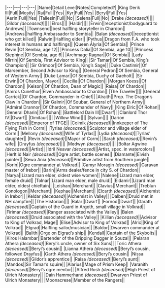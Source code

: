 
|---|---|---|---|
|Name|Detail Level|Notes|Completed?|
|King Derik III|Full||Mostly|
|Rai|Full||Yes|
|Kyr|Full||Yes|
|Beryl|Full||Yes|
|Aerin|Full||Yes|
|Taliesin|Full||No|
|Selena|Full||No|
|Drake _(deceased)_||||
|Gildor _(deceased)_||||
|Elros||||
|Haldir||||
|Erwin||receptionist/bodyguard to Andrews||
|Townsend||best halfling storyteller in Chardon||
|Andrews||halfling Ambassador to Sembia||
|Balan _(deceased)_||receptionist who got killed||
|Ralwin||Halfling elder||
|Pythus||Dragon from F.A. who took interest in humans and halflings||
|Queen Alyria||Of Sembia||
|Prince Revin||Of Sembia, age 12||
|Princess Dalia||Of Sembia, age 10||
|Princess Stephine||Of Sembia, age 6||
|Archmage Ragnar||Of Sembia||
|Lady Mirrin||Of Sembia, First Advisor to King||
|Sir Tamar||Of Sembia, King’s Champion||
|Sir Orimoor||Of Sembia, King’s Sage||
|Duke Castimir||Of Marsember, Second Advisor to King||
|General Pedron||Of Sembia, General of Western Army||
|Duke Lamar||Of Sembia, Duchy of Gaeholt||
|Sir Erwin||Of Chardon, Mayor||
|Cecilia||Of Chardon||
|Morgan Koess||Of Chardon||
|Kelson||Of Chardon, Dean of Magic||
|Raisa||Of Chardon||
|Amros Cunethor||Elven Ambassador to Chardon||
|The Traveler||||
|General Carrick||Of Chardon, Commander-in-Chief||
|Alraith||Prop. The Dragon’s Claw in Chardon||
|Sir Galmir||Of Soubar, General of Northern Army||
|Admiral Drannor||Of Chardon, Commander of Navy||
|King Elric||Of Rohan||
|General Dharin||Of Rohan||
|Battlelord Dain III||Dwarf||
|Clanlord Thor IV||Dwarf||
|Dimitaur||||
|Willow Wind||||
|Sylvan||||
|Darion _(deceased)_||Emperor of TFGE||
|Colmik _(deceased)_||Innkeeper of The Flying Fish in Corm||
|Tyrlas _(deceased)_||Sculptor and village elder of Corm||
|Mellony _(deceased)_||Wife of Tyrlas||
|Lydia _(deceased)_||Tyrlas’ daughter||
|Revin _(deceased)_||Mayor of Corm||
|Sarah _(deceased)_||Revin’s wife||
|Drayfus _(deceased)_||||
|Medwyn _(deceased)_||||
|Boltar Agwine _(deceased)_||Artist||
|Idril Neavar _(deceased)_||Artist, spec. in watercolors||
|Herlt id Nair _(deceased)_||Ogre artist, battle scenes||
|Diamante||Elvish painter||
|Sewa Ania _(deceased)_||Primitive artist from Southern jungle||
|Korin||Ogre commander at Volkrad||
|Camyr Moragin _(deceased)_||Caravan master of Irebor||
|Barin||Arms dealer/fence in city S. of Chardon||
|Narya||Lizard man elder, oldest wise women||
|Nalene||Lizard man elder, female druid||
|Tolnar||Lizard man elder, male druid||
|Eldamir||Lizard man elder, oldest chieftain||
|Leishan||Merchant||
|Clavius||Merchant||
|Treblun Gonologon||Merchant||
|Kephae||Merchant||
|Elcarth _(deceased)_||Alchemist in Irebor||
|Keldar _(deceased)_||Alchemist in Valley||
|Dalben||Druid met in NH campfire||
|The Historian||||
|Balar||Dwarf||
|Fornod||Dwarf||
|Garath _(deceased)_||Captain of the Guard in Argoth, small village in Volkrad||
|Firimar _(deceased)_||Ranger associated with the Valley||
|Balen _(deceased)_||Druid associated with the Valley||
|Killian _(deceased)_||Advisor to King of Volkrad, Mage||
|Elise||Advisor to King of Volkrad||
|Alric||King of Volkrad||
|Elgrad||Halfling sailor/musician||
|Baldor||Dwarven commander at Volkrad||
|Balith||Orge on Elgrad’s ship||
|Kendall||Captain of the Skybolts||
|Kiros Halambar||Bartender of the Dripping Dagger in Souzal||
|Pelaran Athera _(deceased)_||Beryl’s uncle, owner of Six Suns||
|Toric Athera _(deceased)_||Beryl’s cousin||
|Lianna Athera _(deceased)_||Beryl’s cousin, followed Drayfus||
|Garth Athera _(deceased)_||Beryl’s cousin||
|Nissa _(deceased)_||Gildor’s apprentice||
|Raisa _(deceased)_||Beryl’s aunt||
|Mandos||Sir Tamar’s squire||
|Alarius||Mage of Prism Keep||
|Varanith _(deceased)_||Beryl’s ogre mentor||
|Alfred Rosh _(deceased)_||High Priest of Ulrich Monastery||
|Dain Hammerhand _(deceased)_||Dwarven Priest of Ulrich Monastery||
|Moonacrese||Member of the Rangers||